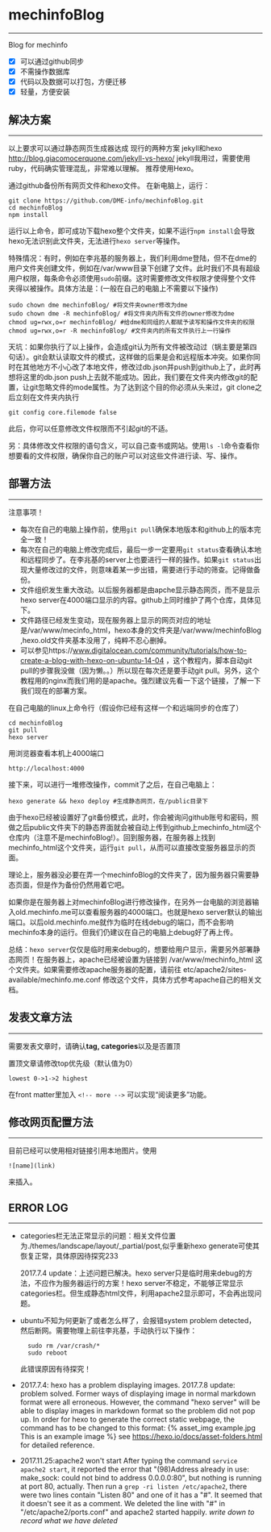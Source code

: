 # mechinfoBlog
---
Blog for mechinfo

- [x] 可以通过github同步
- [x] 不需操作数据库
- [x] 代码以及数据可以打包，方便迁移
- [x] 轻量，方便安装

## 解决方案
---
以上要求可以通过静态网页生成器达成
现行的两种方案 jekyll和hexo
http://blog.giacomocerquone.com/jekyll-vs-hexo/
jekyll我用过，需要使用ruby，代码确实管理混乱，非常难以理解。
推荐使用Hexo。

通过github备份所有网页文件和hexo文件。
在新电脑上，运行：
	
	git clone https://github.com/DME-info/mechinfoBlog.git
	cd mechinfoBlog
	npm install

运行以上命令，即可成功下载hexo整个文件夹，如果不运行`npm install`会导致hexo无法识别此文件夹，无法进行`hexo server`等操作。

特殊情况：有时，例如在李兆基的服务器上，我们利用dme登陆，但不在dme的用户文件夹创建文件，例如在/var/www目录下创建了文件。此时我们不具有超级用户权限，每条命令必须使用`sudo`前缀。这时需要修改文件权限才使得整个文件夹得以被操作。具体方法是：(一般在自己的电脑上不需要以下操作)
	
	sudo chown dme mechinfoBlog/ #将文件夹owner修改为dme
	sudo chown dme -R mechinfoBlog/ #将文件夹内所有文件的owner修改为dme
	chmod ug=rwx,o=r mechinfoBlog/ #给dme和同组的人都赋予读写和操作文件夹的权限
	chmod ug=rwx,o=r -R mechinfoBlog/ #文件夹内的所有文件执行上一行操作
天坑：如果你执行了以上操作，会造成git认为所有文件被改动过（锅主要是第四句话）。git会默认读取文件的模式，这样做的后果是会和远程版本冲突。如果你同时在其他地方不小心改了本地文件，修改过db.json并push到github上了，此时再想将这里的db.json push上去就不能成功。因此，我们要在文件夹内修改git的配置，让git忽略文件的mode属性。为了达到这个目的你必须从头来过，git clone之后立刻在文件夹内执行
	
	git config core.filemode false
此后，你可以任意修改文件权限而不引起git的不适。

另：具体修改文件权限的语句含义，可以自己查书或网站。使用`ls -l`命令查看你想要看的文件权限，确保你自己的账户可以对这些文件进行读、写、操作。
	

## 部署方法
---

注意事项！

* 每次在自己的电脑上操作前，使用`git pull`确保本地版本和github上的版本完全一致！
* 每次在自己的电脑上修改完成后，最后一步一定要用`git status`查看确认本地和远程同步了。在李兆基的server上也要进行一样的操作。如果`git status`出现大量修改过的文件，则意味着某一步出错，需要进行手动的筛查。记得做备份。
* 文件组织发生重大改动。以后服务器都是由apche显示静态网页，而不是显示hexo server在4000端口显示的内容。github上同时维护了两个仓库，具体见下。
* 文件路径已经发生变动，现在服务器上显示的网页对应的地址是/var/www/mecinfo_html，hexo本身的文件夹是/var/www/mechinfoBlog ,hexo.old文件夹基本没用了，纯粹不忍心删掉。
* 可以参见https://www.digitalocean.com/community/tutorials/how-to-create-a-blog-with-hexo-on-ubuntu-14-04 ，这个教程内，脚本自动git pull的步骤我没做（因为懒。。）所以现在每次还是要手动git pull。另外，这个教程用的nginx而我们用的是apache。强烈建议先看一下这个链接，了解一下我们现在的部署方案。


在自己电脑的linux上命令行（假设你已经有这样一个和远端同步的仓库了）

	cd mechinfoBlog
	git pull
	hexo server

用浏览器查看本机上4000端口

	http://localhost:4000

接下来，可以进行一堆修改操作，commit了之后，在自己电脑上：

	hexo generate && hexo deploy #生成静态网页，在/public目录下
	
由于hexo已经被设置好了git备份模式，此时，你会被询问github账号和密码，照做之后public文件夹下的静态界面就会被自动上传到github上mechinfo_html这个仓库内（注意不是mechinfoBlog!）。回到服务器，在服务器上找到mechinfo_html这个文件夹，运行`git pull`，从而可以直接改变服务器显示的页面。

理论上，服务器没必要在弄一个mechinfoBlog的文件夹了，因为服务器只需要静态页面，但是作为备份仍然用着它吧。

如果你是在服务器上对mechinfoBlog进行修改操作，在另外一台电脑的浏览器输入old.mechinfo.me可以查看服务器的4000端口。也就是hexo server默认的输出端口。以后old.mechinfo.me就作为临时在线debug的端口，而不会影响mechinfo本身的运行。但我们仍建议在自己的电脑上debug好了再上传。

总结：`hexo server`仅仅是临时用来debug的，想要给用户显示，需要另外部署静态网页！在服务器上，apache已经被设置为链接到 /var/www/mechinfo_html 这个文件夹。如果需要修改apache服务器的配置，请前往 etc/apache2/sites-available/mechinfo.me.conf 修改这个文件，具体方式参考apache自己的相关文档。

## 发表文章方法
---
需要发表文章时，请确认**tag, categories**以及是否置顶

置顶文章请修改top优先级（默认值为0）

	lowest 0->1->2 highest
	
在front matter里加入 `<!-- more -->` 可以实现“阅读更多”功能。

## 修改网页配置方法
---
目前已经可以使用相对链接引用本地图片。使用

	![name](link)

来插入。

## ERROR LOG
---
* categories栏无法正常显示的问题：相关文件位置为./themes/landscape/layout/_partial/post,似乎重新hexo generate可使其恢复正常，具体原因待探究233

	2017.7.4 update：上述问题已解决。hexo server只是临时用来debug的方法，不应作为服务器运行的方案！hexo server不稳定，不能够正常显示categories栏。但生成静态html文件，利用apache2显示即可，不会再出现问题。

* ubuntu不知为何更新了或者怎么样了，会报错system problem detected，然后断网。需要物理上前往李兆基，手动执行以下操作：
	
		sudo rm /var/crash/*
		sudo reboot
		
	此错误原因有待探究！


* 2017.7.4: hexo has a problem displaying images.
	2017.7.8 update: problem solved. Former ways of displaying image in normal markdown format were all erroneous. However, the command "hexo server" will be able to display images in markdown format so the problem did not pop up. In order for hexo to generate the correct static webpage, the command has to be changed to this format: {% asset_img example.jpg This is an example image %} see https://hexo.io/docs/asset-folders.html for detailed reference.

* 2017.11.25:apache2 won't start
After typing the command `service apache2 start`, it reported the error that "(98)Address already in use: make_sock: could not bind to address 0.0.0.0:80", but nothing is running at port 80, actually.
Then run a `grep -ri listen /etc/apache2`, there were two lines contain "Listen 80" and one of it has a "#". It seemed that it doesn't see it as a comment. We deleted the line with "#" in "/etc/apache2/ports.conf" and apache2 started happily.
                    *write down to record what we have deleted*
